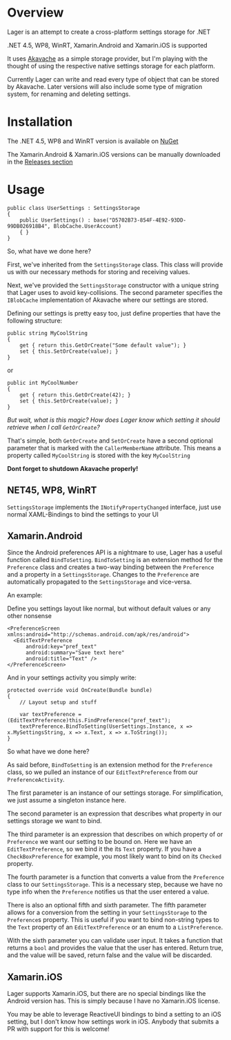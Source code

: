 # Overview

Lager is an attempt to create a cross-platform settings storage for .NET

.NET 4.5, WP8, WinRT, Xamarin.Android and Xamarin.iOS is supported

It uses [Akavache](https://github.com/akavache/Akavache) as a simple storage provider, but I'm playing with the thought of using the respective native settings storage for each platform.

Currently Lager can write and read every type of object that can be stored by Akavache.
Later versions will also include some type of migration system, for renaming and deleting settings.

# Installation

The .NET 4.5, WP8 and WinRT version is available on [NuGet](https://www.nuget.org/packages/Lager/)

The Xamarin.Android & Xamarin.iOS versions can be manually downloaded in the [Releases section](https://github.com/flagbug/Lager/releases)

# Usage

	public class UserSettings : SettingsStorage
	{
		public UserSettings() : base("D5702B73-854F-4E92-93DD-99DB026918B4", BlobCache.UserAccount)
		{ }
	}
	
So, what have we done here?

First, we've inherited from the `SettingsStorage` class. 
This class will provide us with our necessary methods for storing and receiving values.

Next, we've provided the `SettingsStorage` constructor with a unique string that Lager uses to avoid key-collisions.
The second parameter specifies the `IBlobCache` implementation of Akavache where our settings are stored.

Defining our settings is pretty easy too, just define properties that have the following structure:

	public string MyCoolString
	{
		get { return this.GetOrCreate("Some default value"); }
		set { this.SetOrCreate(value); }
	}
	
or

	public int MyCoolNumber
	{
		get { return this.GetOrCreate(42); }
		set { this.SetOrCreate(value); }
	}
	
*But wait, what is this magic? How does Lager know which setting it should retrieve when I call `GetOrCreate`?*

That's simple, both `GetOrCreate` and `SetOrCreate` have a second optional parameter that is marked with the `CallerMemberName` attribute.
This means a property called `MyCoolString` is stored with the key `MyCoolString`

**Dont forget to shutdown Akavache properly!**

## NET45, WP8, WinRT

`SettingsStorage` implements the `INotifyPropertyChanged` interface, just use normal XAML-Bindings to bind the settings to your UI

## Xamarin.Android

Since the Android preferences API is a nightmare to use, Lager has a useful function called `BindToSetting`.
`BindToSetting` is an extension method for the `Preference` class and creates a two-way binding between the `Preference` and a property in a `SettingsStorage`.
Changes to the `Preference` are automatically propagated to the `SettingsStorage` and vice-versa.

An example:

Define you settings layout like normal, but without default values or any other nonsense

	<PreferenceScreen xmlns:android="http://schemas.android.com/apk/res/android">
	  <EditTextPreference
		  android:key="pref_text"
		  android:summary="Save text here"
		  android:title="Text" />
	</PreferenceScreen>

And in your settings activity you simply write:

	protected override void OnCreate(Bundle bundle)
	{
		// Layout setup and stuff
		
		var textPreference = (EditTextPreference)this.FindPreference("pref_text");
		textPreference.BindToSetting(UserSettings.Instance, x => x.MySettingsString, x => x.Text, x => x.ToString());
	}
	
So what have we done here?

As said before, `BindToSetting` is an extension method for the `Preference` class, so we pulled an instance of our `EditTextPreference` from our `PreferenceActivity`.

The first parameter is an instance of our settings storage. For simplification, we just assume a singleton instance here.

The second parameter is an expression that describes what property in our settings storage we want to bind.

The third parameter is an expression that describes on which property of or `Preference` we want our setting to be bound on.
Here we have an `EditTextPreference`, so we bind it the its `Text` property. If you have a `CheckBoxPreference` for example, you most likely want to bind on its `Checked` property.

The fourth parameter is a function that converts a value from the `Preference` class to our `SettingsStorage`. 
This is a necessary step, because we have no type info when the `Preference` notifies us that the user entered a value.

There is also an optional fifth and sixth parameter.
The fifth parameter allows for a conversion from the setting in your `SettingsStorage` to the `Preference`s property.
This is useful if you want to bind non-string types to the `Text` property of an `EditTextPreference` or an enum to a `ListPreference`.

With the sixth parameter you can validate user input. It takes a function that returns a `bool` and provides the value that the user has entered.
Return true, and the value will be saved, return false and the value will be discarded.

## Xamarin.iOS

Lager supports Xamarin.iOS, but there are no special bindings like the Android version has.
This is simply because I have no Xamarin.iOS license.

You may be able to leverage ReactiveUI bindings to bind a setting to an iOS setting, but I don't know how settings work in iOS. Anybody that submits a PR with support for this is welcome!
